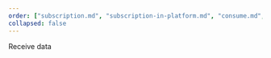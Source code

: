 ```yaml
---
order: ["subscription.md", "subscription-in-platform.md", "consume.md", "read.md"]
collapsed: false
---
```


Receive data
